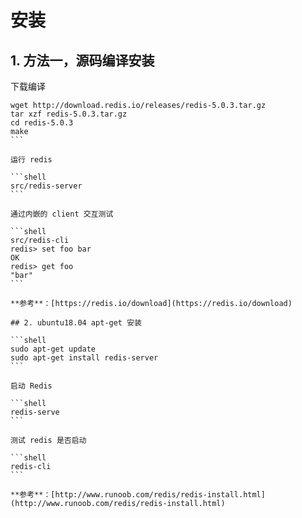 # 安装

## 1. 方法一，源码编译安装

下载编译

````shell
wget http://download.redis.io/releases/redis-5.0.3.tar.gz
tar xzf redis-5.0.3.tar.gz
cd redis-5.0.3
make
```

运行 redis

```shell
src/redis-server
```

通过内嵌的 client 交互测试

```shell
src/redis-cli
redis> set foo bar
OK
redis> get foo
"bar"
```

**参考**：[https://redis.io/download](https://redis.io/download)

## 2. ubuntu18.04 apt-get 安装

```shell
sudo apt-get update
sudo apt-get install redis-server
```

启动 Redis

```shell
redis-serve
```

测试 redis 是否启动

```shell
redis-cli
```

**参考**：[http://www.runoob.com/redis/redis-install.html](http://www.runoob.com/redis/redis-install.html)